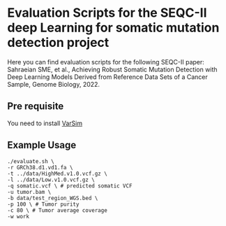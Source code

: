 # Evaluation Scripts for the SEQC-II deep Learning for somatic mutation detection project
Here you can find evaluation scripts for the following SEQC-II paper:
Sahraeian SME, et al., Achieving Robust Somatic Mutation Detection with Deep Learning Models Derived from Reference Data Sets of a Cancer Sample, Genome Biology, 2022.

## Pre requisite

You need to install [VarSim](https://github.com/bioinform/varsim)

## Example Usage

```
./evaluate.sh \
-r GRCh38.d1.vd1.fa \
-t ../data/HighMed.v1.0.vcf.gz \
-l ../data/Low.v1.0.vcf.gz \
-q somatic.vcf \ # predicted somatic VCF
-u tumor.bam \
-b data/test_region_WGS.bed \
-p 100 \ # Tumor purity
-c 80 \ # Tumor average coverage
-w work
```
